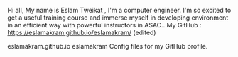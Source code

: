 Hi all, My name is Eslam Tweikat , I'm a computer engineer. I'm so excited to get a useful training course and immerse myself in developing environment in an efficient way with powerful instructors in ASAC..                                                My GitHub : https://eslamakram.github.io/eslamakram/ (edited) 

eslamakram.github.io
eslamakram
Config files for my GitHub profile.
